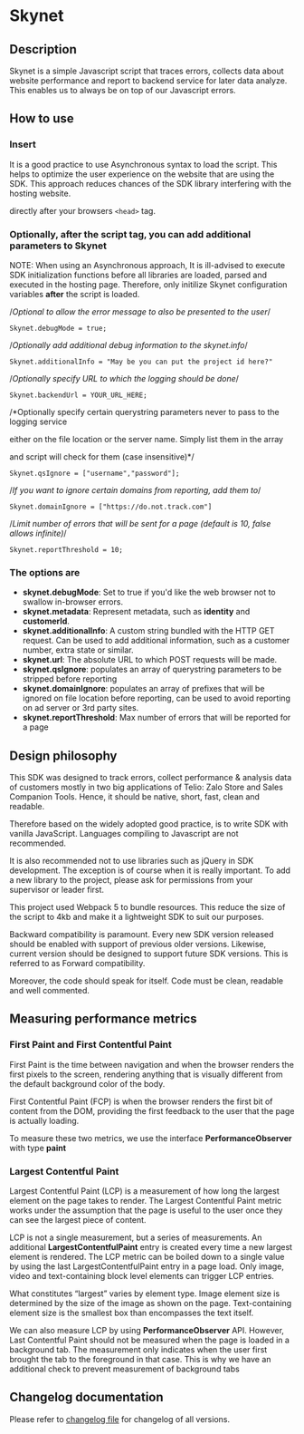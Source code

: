 # Skynet

## Description

Skynet is a simple Javascript script that traces errors, collects data about website performance and report to backend service for later data analyze. This enables us to always be on top of our Javascript errors.

## How to use

### Insert

It is a good practice to use Asynchronous syntax to load the script. This helps to optimize the user experience on the website that are using the SDK. This approach reduces chances of the SDK library interfering with the hosting website.

<script async type="text/javascript" src="skynet-v-${version}.js"></script>
directly after your browsers <code>&lt;head></code> tag.

### Optionally, after the script tag, you can add additional parameters to Skynet

NOTE: When using an Asynchronous approach, It is ill-advised to execute SDK initialization functions before all libraries are loaded, parsed and executed in the hosting page.
Therefore, only initilize Skynet configuration variables **after** the script is loaded.

/*Optional to allow the error message to also be presented to the user*/

    Skynet.debugMode = true;

/*Optionally add additional debug information to the skynet.info*/

    Skynet.additionalInfo = "May be you can put the project id here?"

/*Optionally specify URL to which the logging should be done*/

    Skynet.backendUrl = YOUR_URL_HERE;

/*Optionally specify certain querystring parameters never to pass to the logging service

  either on the file location or the server name. Simply list them in the array

  and script will check for them (case insensitive)*/

    Skynet.qsIgnore = ["username","password"];

/*If you want to ignore certain domains from reporting, add them to*/

    Skynet.domainIgnore = ["https://do.not.track.com"]

/*Limit number of errors that will be sent for a page (default is 10, false allows infinite)*/

    Skynet.reportThreshold = 10;

### The options are

* **skynet.debugMode**: Set to true if you'd like the web browser not
  to swallow in-browser errors.
* **skynet.metadata**: Represent metadata, such as **identity** and **customerId**.
* **skynet.additionalInfo**: A custom string bundled with the HTTP GET request.
  Can be used to add additional information, such as a customer number,
  extra state or similar.
* **skynet.url**: The absolute URL to which POST requests will be made.
* **skynet.qsIgnore**: populates an array of querystring parameters to be stripped before reporting
* **skynet.domainIgnore**: populates an array of prefixes that will be ignored on file location before reporting, can be used to avoid reporting on ad server or 3rd party sites.
* **skynet.reportThreshold**: Max number of errors that will be reported for a page

## Design philosophy

This SDK was designed to track errors, collect performance & analysis data of customers mostly in two big applications of Telio: Zalo Store and Sales Companion Tools. Hence, it should be native, short, fast, clean and readable.

Therefore based on the widely adopted good practice, is to write SDK with vanilla JavaScript. Languages compiling to Javascript are not recommended.

It is also recommended not to use libraries such as jQuery in SDK development. The exception is of course when it is really important. To add a new library to the project, please ask for permissions from your supervisor or leader first.

This project used Webpack 5 to bundle resources. This reduce the size of the script to 4kb and make it a lightweight SDK to suit our purposes.

Backward compatibility is paramount. Every new SDK version released should be enabled with support of previous older versions. Likewise, current version should be designed to support future SDK versions. This is referred to as Forward compatibility.

Moreover, the code should speak for itself. Code must be clean, readable and well commented.

## Measuring performance metrics

### First Paint and First Contentful Paint

First Paint is the time between navigation and when the browser renders the first pixels to the screen, rendering anything that is visually different from the default background color of the body.

First Contentful Paint (FCP) is when the browser renders the first bit of content from the DOM, providing the first feedback to the user that the page is actually loading.

To measure these two metrics, we use the interface **PerformanceObserver** with type **paint**

### Largest Contentful Paint

Largest Contentful Paint (LCP) is a measurement of how long the largest element on the page takes to render. The Largest Contentful Paint metric works under the assumption that the page is useful to the user once they can see the largest piece of content.

LCP is not a single measurement, but a series of measurements. An additional **LargestContentfulPaint** entry is created every time a new largest element is rendered. The LCP metric can be boiled down to a single value by using the last LargestContentfulPaint entry in a page load. Only image, video and text-containing block level elements can trigger LCP entries.

What constitutes “largest” varies by element type. Image element size is determined by the size of the image as shown on the page. Text-containing element size is the smallest box than encompasses the text itself.

We can also measure LCP by using **PerformanceObserver** API. However, Last Contentful Paint should not be measured when the page is loaded in a background tab. The measurement only indicates when the user first brought the tab to the foreground in that case. This is why we have an additional check to prevent measurement of background tabs

## Changelog documentation

Please refer to [changelog file](changelog.md) for changelog of all versions.